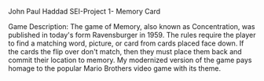John Paul Haddad SEI-Project 1- Memory Card 

Game Description:
 The game of Memory, also  known as Concentration, was published in today's form Ravensburger  in 1959. The rules require the player to find a matching word, picture, or card from cards placed face down. If the cards the flip over don't match, then they must place them back and commit their location to memory. My modernized version of the game pays homage to the popular Mario Brothers video game with its theme.
